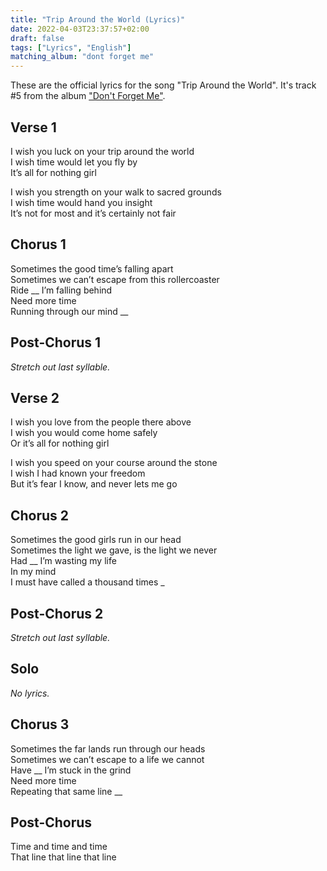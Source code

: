 ```yaml
---
title: "Trip Around the World (Lyrics)"
date: 2022-04-03T23:37:57+02:00
draft: false
tags: ["Lyrics", "English"]
matching_album: "dont forget me"
---
```


These are the official lyrics for the song "Trip Around the World". It's track #5 from the album ["Don't Forget Me"](/albums/dont-forget-me).

## Verse 1
I wish you luck on your trip around the world  
I wish time would let you fly by  
It’s all for nothing girl

I wish you strength on your walk to sacred grounds  
I wish time would hand you insight  
It’s not for most and it’s certainly not fair

## Chorus 1
Sometimes the good time’s falling apart  
Sometimes we can’t escape from this rollercoaster  
Ride __ I’m falling behind  
Need more time  
Running through our mind __

## Post-Chorus 1
_Stretch out last syllable._

## Verse 2
I wish you love from the people there above  
I wish you would come home safely  
Or it’s all for nothing girl  

I wish you speed on your course around the stone  
I wish I had known your freedom  
But it’s fear I know, and never lets me go

## Chorus 2
Sometimes the good girls run in our head  
Sometimes the light we gave, is the light we never  
Had __ 	I’m wasting my life  
In my mind  
I must have called a thousand times _  

## Post-Chorus 2
_Stretch out last syllable._

## Solo 
_No lyrics._

## Chorus 3
Sometimes the far lands run through our heads  
Sometimes we can’t escape to a life we cannot  
Have __ 	I’m stuck in the grind  
Need more time  
Repeating that same line __  

## Post-Chorus
Time and time and time  
That line that line that line  

